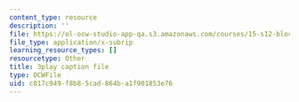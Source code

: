 ```yaml
---
content_type: resource
description: ''
file: https://ol-ocw-studio-app-qa.s3.amazonaws.com/courses/15-s12-blockchain-and-money-fall-2018/c017c949f8b85cad864ba1f901853e76_GLVrOlHLJ1U.vtt
file_type: application/x-subrip
learning_resource_types: []
resourcetype: Other
title: 3play caption file
type: OCWFile
uid: c017c949-f8b8-5cad-864b-a1f901853e76
---
```

